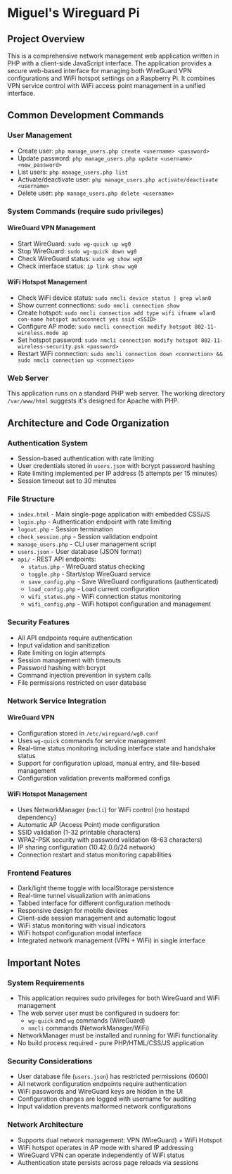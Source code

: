 # Miguel's Wireguard Pi

## Project Overview

This is a comprehensive network management web application written in PHP with a client-side JavaScript interface. The application provides a secure web-based interface for managing both WireGuard VPN configurations and WiFi hotspot settings on a Raspberry Pi. It combines VPN service control with WiFi access point management in a unified interface.

## Common Development Commands

### User Management
- Create user: `php manage_users.php create <username> <password>`
- Update password: `php manage_users.php update <username> <new_password>`
- List users: `php manage_users.php list`
- Activate/deactivate user: `php manage_users.php activate/deactivate <username>`
- Delete user: `php manage_users.php delete <username>`

### System Commands (require sudo privileges)

#### WireGuard VPN Management
- Start WireGuard: `sudo wg-quick up wg0`
- Stop WireGuard: `sudo wg-quick down wg0`
- Check WireGuard status: `sudo wg show wg0`
- Check interface status: `ip link show wg0`

#### WiFi Hotspot Management
- Check WiFi device status: `sudo nmcli device status | grep wlan0`
- Show current connections: `sudo nmcli connection show`
- Create hotspot: `sudo nmcli connection add type wifi ifname wlan0 con-name hotspot autoconnect yes ssid <SSID>`
- Configure AP mode: `sudo nmcli connection modify hotspot 802-11-wireless.mode ap`
- Set hotspot password: `sudo nmcli connection modify hotspot 802-11-wireless-security.psk <password>`
- Restart WiFi connection: `sudo nmcli connection down <connection> && sudo nmcli connection up <connection>`

### Web Server
This application runs on a standard PHP web server. The working directory `/var/www/html` suggests it's designed for Apache with PHP.

## Architecture and Code Organization

### Authentication System
- Session-based authentication with rate limiting
- User credentials stored in `users.json` with bcrypt password hashing
- Rate limiting implemented per IP address (5 attempts per 15 minutes)
- Session timeout set to 30 minutes

### File Structure
- `index.html` - Main single-page application with embedded CSS/JS
- `login.php` - Authentication endpoint with rate limiting
- `logout.php` - Session termination
- `check_session.php` - Session validation endpoint
- `manage_users.php` - CLI user management script
- `users.json` - User database (JSON format)
- `api/` - REST API endpoints:
  - `status.php` - WireGuard status checking
  - `toggle.php` - Start/stop WireGuard service
  - `save_config.php` - Save WireGuard configurations (authenticated)
  - `load_config.php` - Load current configuration
  - `wifi_status.php` - WiFi connection status monitoring
  - `wifi_config.php` - WiFi hotspot configuration and management

### Security Features
- All API endpoints require authentication
- Input validation and sanitization
- Rate limiting on login attempts
- Session management with timeouts
- Password hashing with bcrypt
- Command injection prevention in system calls
- File permissions restricted on user database

### Network Service Integration

#### WireGuard VPN
- Configuration stored in `/etc/wireguard/wg0.conf`
- Uses `wg-quick` commands for service management
- Real-time status monitoring including interface state and handshake status
- Support for configuration upload, manual entry, and file-based management
- Configuration validation prevents malformed configs

#### WiFi Hotspot Management
- Uses NetworkManager (`nmcli`) for WiFi control (no hostapd dependency)
- Automatic AP (Access Point) mode configuration
- SSID validation (1-32 printable characters)
- WPA2-PSK security with password validation (8-63 characters)
- IP sharing configuration (10.42.0.0/24 network)
- Connection restart and status monitoring capabilities

### Frontend Features
- Dark/light theme toggle with localStorage persistence
- Real-time tunnel visualization with animations
- Tabbed interface for different configuration methods
- Responsive design for mobile devices
- Client-side session management and automatic logout
- WiFi status monitoring with visual indicators
- WiFi hotspot configuration modal interface
- Integrated network management (VPN + WiFi) in single interface

## Important Notes

### System Requirements
- This application requires sudo privileges for both WireGuard and WiFi management
- The web server user must be configured in sudoers for:
  - `wg-quick` and `wg` commands (WireGuard)
  - `nmcli` commands (NetworkManager/WiFi)
- NetworkManager must be installed and running for WiFi functionality
- No build process required - pure PHP/HTML/CSS/JS application

### Security Considerations
- User database file (`users.json`) has restricted permissions (0600)
- All network configuration endpoints require authentication
- WiFi passwords and WireGuard keys are hidden in the UI
- Configuration changes are logged with username for auditing
- Input validation prevents malformed network configurations

### Network Architecture
- Supports dual network management: VPN (WireGuard) + WiFi Hotspot
- WiFi hotspot operates in AP mode with shared IP addressing
- WireGuard VPN can operate independently of WiFi status
- Authentication state persists across page reloads via sessions